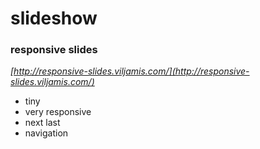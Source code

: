 slideshow
=========

### responsive slides

*[http://responsive-slides.viljamis.com/](http://responsive-slides.viljamis.com/)*

- tiny
- very responsive
- next last
- navigation